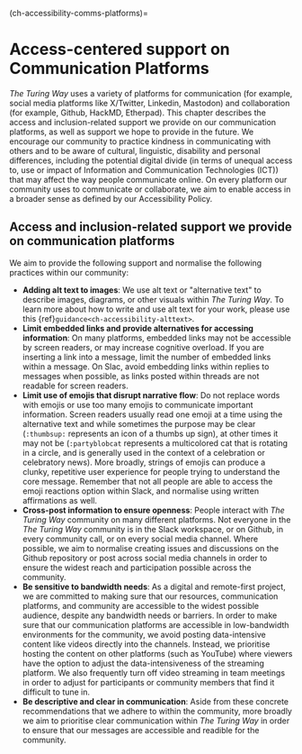 (ch-accessibility-comms-platforms)=
# Access-centered support on Communication Platforms

_The Turing Way_ uses a variety of platforms for communication (for example, social media platforms like X/Twitter, Linkedin, Mastodon) and collaboration (for example, Github, HackMD, Etherpad).
This chapter describes the access and inclusion-related support we provide on our communication platforms, as well as support we hope to provide in the future.
We encourage our community to practice kindness in communicating with others and to be aware of cultural, linguistic, disability and personal differences, including the potential digital divide (in terms of unequal access to, use or impact of Information and Communication Technologies (ICT)) that may affect the way people communicate online.
On every platform our community uses to communicate or collaborate, we aim to enable access in a broader sense as defined by our Accessibility Policy.

## Access and inclusion-related support we provide on communication platforms

We aim to provide the following support and normalise the following practices within our community:

- **Adding alt text to images**: We use alt text or "alternative text" to describe images, diagrams, or other visuals within _The Turing Way_. To learn more about how to write and use alt text for your work, please use this {ref}`guidance<ch-accessibility-alttext>`.
- **Limit embedded links and provide alternatives for accessing information**: On many platforms, embedded links may not be accessible by screen readers, or may increase cognitive overload. If you are inserting a link into a message, limit the number of embedded links within a message. On Slac, avoid embedding links within replies to messages when possible, as links posted within threads are not readable for screen readers.
- **Limit use of emojis that disrupt narrative flow**: Do not replace words with emojis or use too many emojis to communicate important information. Screen readers usually read one emoji at a time using the alternative text and while sometimes the purpose may be clear (```:thumbsup:``` represents an icon of a thumbs up sign), at other times it may not be (```:partyblobcat``` represents a multicolored cat that is rotating in a circle, and is generally used in the context of a celebration or celebratory news). More broadly, strings of emojis can produce a clunky, repetitive user experience for people trying to understand the core message.  Remember that not all people are able to access the emoji reactions option within Slack, and normalise using written affirmations as well.
- **Cross-post information to ensure openness**: People interact with _The Turing Way_ community on many different platforms. Not everyone in the *The Turing Way* community is in the Slack workspace, or on Github, in every community call, or on every social media channel. Where possible, we aim to normalise creating issues and discussions on the Github repository or post across social media channels in order to ensure the widest reach and participation possible across the community.
- **Be sensitive to bandwidth needs**: As a digital and remote-first project, we are committed to making sure that our resources, communication platforms, and community are accessible to the widest possible audience, despite any bandwidth needs or barriers. In order to make sure that our communication platforms are accessible in low-bandwidth environments for the community, we avoid posting data-intensive content like videos directly into the channels. Instead, we prioritise hosting the content on other platforms (such as YouTube) where viewers have the option to adjust the data-intensiveness of the streaming platform. We also frequently turn off video streaming in team meetings in order to adjust for participants or community members that find it difficult to tune in.
- **Be descriptive and clear in communication**: Aside from these concrete recommendations that we adhere to within the community, more broadly we aim to prioritise clear communication within _The Turing Way_ in order to ensure that our messages are accessible and readible for the community.
